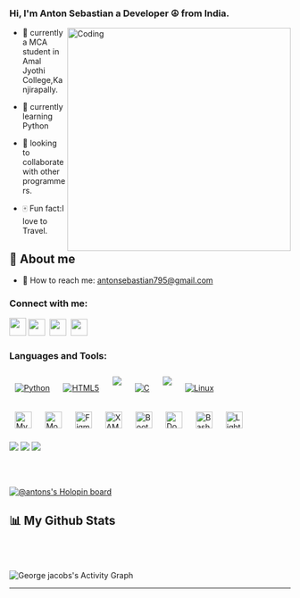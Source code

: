 


### Hi, I'm Anton Sebastian a Developer ☮️ from India. 
<img align= "right" alt="Coding" width="400" height="auto"  src="https://c.tenor.com/2uyENRmiUt0AAAAC/coding.gif" height="200px"/></a>

  

- 🧭 currently a MCA student in Amal Jyothi College,Kanjirapally.  
  

- 🎯 currently learning Python  
  

- 📌 looking to collaborate with other programmers.  
  

- 🀄 Fun fact:I love to Travel.  


##  🎯 About me
<!-- - 📝 Checkout my: <a href="https://georgejacob1.github.io/"><img src="https://img.shields.io/badge/-RESUME-%235F678E?style=for-the-badge&logo=readthedocs&logoColor=white" /></a> -->
- 📧 How to reach me: <a href="https://mail.google.com/mail/u/0/?to=antonsebastian795@gmail.com&fs=1&tf=cm">antonsebastian795@gmail.com</a>


<h3 align="left">Connect with me:</h3>
<a href="https://mail.google.com/mail/u/0/?to=antonsebastian795@gmail.com&fs=1&tf=cm"><img src="https://cdn-icons-png.flaticon.com/512/5968/5968534.png" height="32" width="30"/></a>
<a href="https://www.linkedin.com/in/anton-sebastian-4635321b7"><img src="https://cdn-icons-png.flaticon.com/512/3536/3536505.png" height="30" width="30"/></a>&nbsp;
<a href="https://instagram.com/anton__sebastian?igshid=YmMyMTA2M2Y="><img src="https://cdn-icons-png.flaticon.com/512/2111/2111463.png" height="30" width="30"/></a>&nbsp;
<a href="https://www.snapchat.com/add/antn_sebast6549?share_id=3vwXx0Jgrbs&locale=en-US"><img src="https://cdn-icons-png.flaticon.com/512/1409/1409941.png" height="30" width="30"/></a>






<br/>  



### Languages and Tools:  
<div align="left"> 
<a href="https://www.python.org/" target="_blank"><img style="margin: 10px" src="https://img.shields.io/badge/python-3670A0?style=for-the-badge&logo=python&logoColor=ffdd54" alt="Python" /></a>  
<a href="https://en.wikipedia.org/wiki/HTML5" target="_blank"><img style="margin: 10px" src="https://img.shields.io/badge/html5-%23E34F26.svg?style=for-the-badge&logo=html5&logoColor=white" alt="HTML5" /></a>  
<a href="https://www.javascript.com/" target="_blank"><img style="margin: 10px" src="https://img.shields.io/badge/javascript-%23323330.svg?style=for-the-badge&logo=javascript&logoColor=%23F7DF1E" /></a>     
<a href="https://www.cprogramming.com/" target="_blank"><img style="margin: 10px" src="https://img.shields.io/badge/c-%2300599C.svg?style=for-the-badge&logo=c&logoColor=white" alt="C"  /></a>
<a href="https://www.android.com/intl/en_in/" target="_blank"><img style="margin: 10px" src="https://img.shields.io/badge/Android-3DDC84?style=for-the-badge&logo=android&logoColor=white" /></a> 
<a href="https://www.linux.org/" target="_blank"><img style="margin: 10px" src="https://img.shields.io/badge/Linux-FCC624?style=for-the-badge&logo=linux&logoColor=black" alt="Linux" /></a>
  



<a href="https://www.mysql.com/" target="_blank"><img style="margin: 10px" src="https://profilinator.rishav.dev/skills-assets/mysql-original-wordmark.svg" alt="MySQL" height="30" /></a> 
<a href="https://www.mongodb.com/" target="_blank"><img style="margin: 10px" src="https://profilinator.rishav.dev/skills-assets/mongodb-original-wordmark.svg" alt="MongoDB" height="30" /></a> 
<a href="https://www.figma.com/" target="_blank"><img style="margin: 10px" src="https://profilinator.rishav.dev/skills-assets/figma-icon.svg" alt="Figma" height="30" /></a> 
<a href="https://www.apachefriends.org/" target="_blank"><img style="margin: 10px" src="https://profilinator.rishav.dev/skills-assets/xampp.png" alt="XAMPP" height="30" /></a> 
<a href="https://getbootstrap.com/docs/3.4/javascript/" target="_blank"><img style="margin: 10px" src="https://profilinator.rishav.dev/skills-assets/bootstrap-plain.svg" alt="Bootstrap" height="30" /></a> 
<a href="https://www.docker.com/" target="_blank"><img style="margin: 10px" src="https://profilinator.rishav.dev/skills-assets/docker-original-wordmark.svg" alt="Docker" height="30" /></a> 
<a href="https://www.gnu.org/software/bash/" target="_blank"><img style="margin: 10px" src="https://profilinator.rishav.dev/skills-assets/gnu_bash-icon.svg" alt="Bash" height="30" /></a>  <a href="https://www.adobe.com/products/photoshop-lightroom.html" target="_blank"><img style="margin: 10px" src="https://profilinator.rishav.dev/skills-assets/lightroom.png" alt="Lightroom" height="30" /></a>

<img src="https://img.shields.io/badge/Microsoft_Word-2B579A?style=for-the-badge&logo=microsoft-word&logoColor=white" /> <img src="https://img.shields.io/badge/Microsoft_PowerPoint-B7472A?style=for-the-badge&logo=microsoft-powerpoint&logoColor=white" /> <img src="https://img.shields.io/badge/Microsoft_Excel-217346?style=for-the-badge&logo=microsoft-excel&logoColor=white" />


  

</div> 
<br/>  
<br/>  

[![@antons's Holopin board](https://holopin.me/antons)](https://holopin.io/@antons)

## 📊 My Github Stats
        
  <br/>
    <img alt="" src="https://github-readme-stats.vercel.app/api?username=antonsebastian&show_icons=true&count_private=true&theme=react&hide_border=true&bg_color=0D1117" />
  <img  alt="" src="https://github-readme-stats.vercel.app/api/top-langs/?username=antonsebastian&langs_count=8&count_private=true&layout=compact&theme=react&hide_border=true&bg_color=0D1117" /></a>
  <br/>
 
<br/>
<img alt="George jacobs's Activity Graph" src="https://activity-graph.herokuapp.com/graph?username=antonsebastian&bg_color=0D1117&color=5BCDEC&line=5BCDEC&point=FFFFFF&hide_border=true" /></a>
<br/>

----




